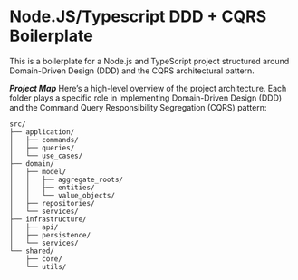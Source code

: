 # Node.JS/Typescript DDD + CQRS Boilerplate

This is a boilerplate for a Node.js and TypeScript project structured around Domain-Driven Design (DDD) and the CQRS architectural pattern.

***Project Map***
Here’s a high-level overview of the project architecture. Each folder plays a specific role in implementing Domain-Driven Design (DDD) and the Command Query Responsibility Segregation (CQRS) pattern:

```
src/
├── application/
│   ├── commands/
│   ├── queries/
│   └── use_cases/
├── domain/
│   ├── model/
│   │   ├── aggregate_roots/
│   │   ├── entities/
│   │   └── value_objects/
│   ├── repositories/
│   └── services/
├── infrastructure/
│   ├── api/
│   ├── persistence/
│   └── services/
└── shared/
    ├── core/
    └── utils/
```   